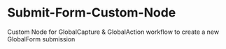 # Submit-Form-Custom-Node
Custom Node for GlobalCapture &amp; GlobalAction workflow to create a new GlobalForm submission
